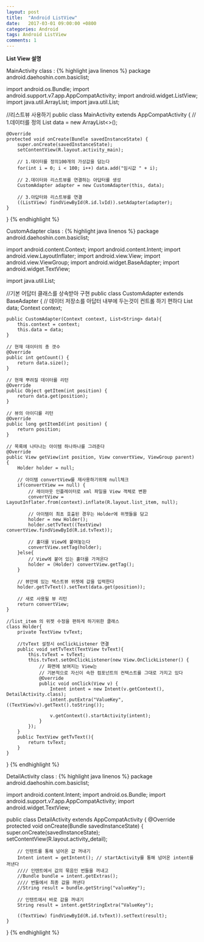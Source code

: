 ```yaml
---
layout: post
title:  "Android ListView"
date:   2017-03-01 09:00:00 +0800
categories: Android
tags: Android ListView
comments: 1
---
```

**List View 설명**  

MainActivity class :
{% highlight java linenos %}
package android.daehoshin.com.basiclist;

import android.os.Bundle;
import android.support.v7.app.AppCompatActivity;
import android.widget.ListView;
import java.util.ArrayList;
import java.util.List;

//리스트뷰 사용하기
public class MainActivity extends AppCompatActivity {
    // 1.데이터를 정의
    List<String> data = new ArrayList<>();

    @Override
    protected void onCreate(Bundle savedInstanceState) {
        super.onCreate(savedInstanceState);
        setContentView(R.layout.activity_main);

        // 1.데이터를 정의100개의 가상값을 담는다
        for(int i = 0; i < 100; i++) data.add("임시값 " + i);

        // 2.데이터와 리스트뷰를 연결하는 아답터를 생성
        CustomAdapter adapter = new CustomAdapter(this, data);

        // 3.아답터와 리스트뷰를 연결
        ((ListView) findViewById(R.id.lvId)).setAdapter(adapter);
    }
}
{% endhighlight %}


CustomAdapter class :
{% highlight java linenos %}
package android.daehoshin.com.basiclist;

import android.content.Context;
import android.content.Intent;
import android.view.LayoutInflater;
import android.view.View;
import android.view.ViewGroup;
import android.widget.BaseAdapter;
import android.widget.TextView;

import java.util.List;

//기본 어답터 클래스를 상속받아 구현
public class CustomAdapter extends BaseAdapter {
    // 데이터 저장소를 아답터 내부에 두는것이 컨트롤 하기 편하다
    List<String> data;
    Context context;

    public CustomAdapter(Context context, List<String> data){
        this.context = context;
        this.data = data;
    }

    // 현재 데이터의 총 갯수
    @Override
    public int getCount() {
        return data.size();
    }

    // 현재 뿌려질 데이터를 리턴
    @Override
    public Object getItem(int position) {
        return data.get(position);
    }

    // 뷰의 아이디를 리턴
    @Override
    public long getItemId(int position) {
        return position;
    }

    // 목록에 나타나는 아이템 하나하나를 그려준다
    @Override
    public View getView(int position, View convertView, ViewGroup parent) {
        Holder holder = null;

        // 아이템 convertView를 재사용하기위해 null체크
        if(convertView == null) {
            // 레이아웃 인플레이터로 xml 파일을 View 객체로 변환
            convertView = LayoutInflater.from(context).inflate(R.layout.list_item, null);

            // 아이템이 최초 호출된 경우는 Holder에 위젯들을 담고
            holder = new Holder();
            holder.setTvText((TextView) convertView.findViewById(R.id.tvText));

            // 홀더를 View에 붙여놓는다
            convertView.setTag(holder);
        }else{
            // View에 붙어 있는 홀더를 가져온다
            holder = (Holder) convertView.getTag();
        }

        // 뷰안에 있는 텍스트뷰 위젯에 값을 입력한다
        holder.getTvText().setText(data.get(position));

        // 새로 사용될 뷰 리턴
        return convertView;
    }

    //list_item 의 위젯 수정을 편하게 하기위한 클래스
    class Holder{
        private TextView tvText;

        //tvText 설정시 onClickListener 연결
        public void setTvText(TextView tvText){
            this.tvText = tvText;
            this.tvText.setOnClickListener(new View.OnClickListener() {
                // 화면에 보여지는 View는
                // 기본적으로 자신이 속한 컴포넌트의 컨텍스트를 그대로 가지고 있다
                @Override
                public void onClick(View v) {
                    Intent intent = new Intent(v.getContext(), DetailActivity.class);
                    intent.putExtra("ValueKey", ((TextView)v).getText().toString());

                    v.getContext().startActivity(intent);
                }
            });
        }
        public TextView getTvText(){
            return tvText;
        }
    }
}
{% endhighlight %}


DetailActivity class :
{% highlight java linenos %}
package android.daehoshin.com.basiclist;

import android.content.Intent;
import android.os.Bundle;
import android.support.v7.app.AppCompatActivity;
import android.widget.TextView;

public class DetailActivity extends AppCompatActivity {
    @Override
    protected void onCreate(Bundle savedInstanceState) {
        super.onCreate(savedInstanceState);
        setContentView(R.layout.activity_detail);

        // 인텐트를 통해 넘어온 값 꺼내기
        Intent intent = getIntent(); // startActivity를 통해 넘어온 intent를 꺼낸다
        //// 인텐트에서 값의 묶음인 번들을 꺼내고
        //Bundle bundle = intent.getExtras();
        //// 번들에서 최종 값을 꺼낸다
        //String result = bundle.getString("valueKey");

        // 인텐트에서 바로 값을 꺼내기
        String result = intent.getStringExtra("ValueKey");

        ((TextView) findViewById(R.id.tvText)).setText(result);
    }
}
{% endhighlight %}